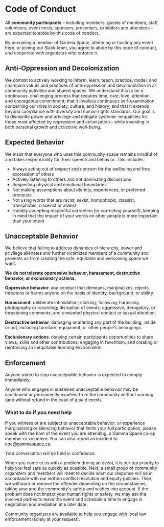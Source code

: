 # Code of Conduct

All **community participants** – including members, guests of members, staff, volunteers, event hosts, sponsors, presenters, exhibitors and attendees – are expected to abide by this code of conduct.

By becoming a member of Gamma Space, attending or hosting any event here, or joining our Slack team, you agree to abide by this code of conduct, and cooperate with organizers who enforce it.

## Anti-Oppression and Decolonization

We commit to actively working to inform, learn, teach, practice, model, and champion values and practices of anti-oppression and decolonization in all community activities and shared spaces. We understand this to be a continuous, challenging process that requires time, care, love, attention, and courageous commitment; that it involves continuous self-examination concerning our roles in society, culture, and history; and that it extends beyond compliance with diversity and human rights standards. Our goal is to dismantle power and privilege and mitigate systemic inequalities for those most affected by oppression and colonization – while investing in both personal growth and collective well-being.

## Expected Behavior

We insist that everyone who uses this community space remains mindful of, and takes responsibility for, their speech and behavior. This includes:

- Always acting out of respect and concern for the wellbeing and free expression of others
- Actively listening to others and not dominating discussions
- Respecting physical and emotional boundaries
- Not making assumptions about identity, experiences, or preferred pronouns
- Not using words that are racist, sexist, homophobic, classist, transphobic, cissexist or ableist
- Humbly accepting respectful correction (or correcting yourself), keeping in mind that the impact of your words on other people is more important than your intent

## Unacceptable Behavior

We believe that failing to address dynamics of hierarchy, power and privilege alienates and further victimizes members of a community and prevents us from creating the safe, equitable and welcoming space we want.

**We do not tolerate oppressive behavior, harassment, destructive behavior, or exclusionary actions.**

**Oppressive behavior**: any conduct that demeans, marginalizes, rejects, threatens or harms anyone on the basis of identity, background, or ability.

**Harassment**: deliberate intimidation; stalking; following; harassing photography or recording; disruption of events; aggressive, derogatory, or threatening comments; and unwanted physical contact or sexual attention.

**Destructive behavior**: damaging or altering any part of the building, inside or out, including furniture, equipment, or other people's belongings.

**Exclusionary actions**: denying certain participants opportunities to share views, skills and other contributions; engaging in favoritism; and creating or reinforcing an inequitable learning environment.

## Enforcement

Anyone‭ ‬asked‭ ‬to‭ ‬stop‭ ‬unacceptable‭ ‬behavior‭ ‬is‭ ‬expected‭ ‬to‭ ‬comply‭ ‬immediately.

Anyone who engages in sustained ‬unacceptable behavior may be sanctioned ‬or‭ ‬permanent‭ly ‬expelled‭ ‬from‭ ‬the‭ ‬community‭ ‬without‭ ‬warning‭ (‬and‭ ‬without‭ ‬refund‭ ‬in‭ ‬the‭ ‬case‭ ‬of‭ ‬a‭ ‬paid‭ ‬event‭)‬.

### What to do if you need help

If you witness or are subject to unacceptable behavior, or experience marginalizing or silencing behavior that limits your full participation, please speak with the host of the event you are attending, a Gamma Space co-op member or volunteer. You can also report an incident to [coc@gammaspace.ca][1].

Your conversation will be held in confidence.

When you come to us with a problem during an event, it is our top priority to help you feel safe as quickly as possible. Next, a small group of community organizers and members will meet to decide what our response will be in accordance with our written conflict resolution and equity policies. Then, we will warn or remove the offender depending on the circumstances, taking your and the community's safety and wishes into account. If the problem does not impact your human rights or safety, we may ask the involved parties to leave the event and schedule a time to engage in negotiation and mediation at a later date.

Community‭ ‬organizers‭ ‬are‭ ‬available‭ ‬to‭ ‬help‭ you ‬engage‭ ‬with‭ ‬local‭ ‬law‭ ‬enforcement (solely at your request).

[1]:	mailto:coc@gammaspace.ca
